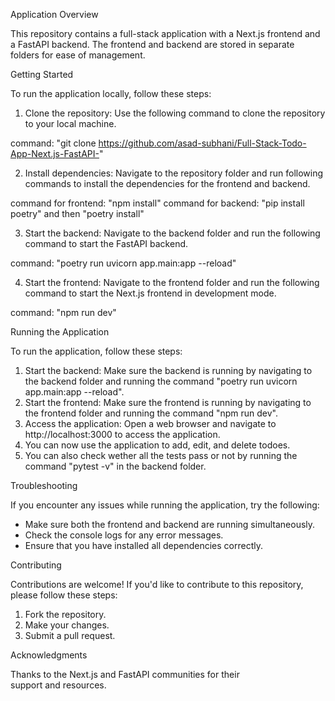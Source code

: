 Application Overview

This repository contains a full-stack application with a Next.js frontend and a FastAPI backend. The frontend and backend are stored in separate folders for ease of management.

Getting Started

To run the application locally, follow these steps:

1. Clone the repository: Use the following command to clone the repository to your local machine.

command: "git clone https://github.com/asad-subhani/Full-Stack-Todo-App-Next.js-FastAPI-"


2. Install dependencies: Navigate to the repository folder and run following commands to install the dependencies for the frontend and backend.

command for frontend: "npm install"
command for backend: "pip install poetry" and then "poetry install" 

3. Start the backend: Navigate to the backend folder and run the following command to start the FastAPI backend.

command: "poetry run uvicorn app.main:app --reload"

4. Start the frontend: Navigate to the frontend folder and run the following command to start the Next.js frontend in development mode.

command: "npm run dev"



Running the Application

To run the application, follow these steps:

1. Start the backend: Make sure the backend is running by navigating to the backend folder and running the command "poetry run uvicorn app.main:app --reload".
2. Start the frontend: Make sure the frontend is running by navigating to the frontend folder and running the command "npm run dev".
3. Access the application: Open a web browser and navigate to http://localhost:3000 to access the application.
4. You can now use the application to add, edit, and delete todoes.
5. You can also check wether all the tests pass or not by running the command "pytest -v" in the backend folder.



Troubleshooting

If you encounter any issues while running the application, try the following:

- Make sure both the frontend and backend are running simultaneously.
- Check the console logs for any error messages.
- Ensure that you have installed all dependencies correctly.



Contributing

Contributions are welcome! If you'd like to contribute to this repository, please follow these steps:

1. Fork the repository.
2. Make your changes.
3. Submit a pull request.



Acknowledgments

Thanks to the Next.js and FastAPI communities for their support and resources.